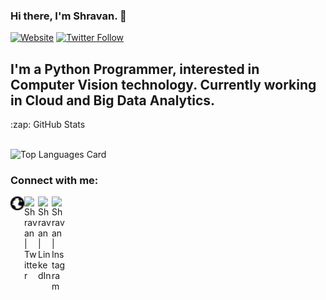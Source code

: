 ### Hi there, I'm Shravan. 👋

[![Website](https://img.shields.io/website?label=Shravan's_portfolio&style=for-the-badge&url=https://shravan17.tech/)](https://shravan17.tech/)
[![Twitter Follow](https://img.shields.io/twitter/follow/Shravan1711?color=1DA1F2&logo=twitter&style=for-the-badge)](https://twitter.com/intent/follow?original_referer=https%3A%2F%2Fgithub.com%2FShravan1711&screen_name=Shravan1711)

## I'm a Python Programmer, interested in Computer Vision technology. Currently working in Cloud and Big Data Analytics.


<summary>:zap: GitHub Stats</summary>
<br />

![Top Languages Card](https://github-readme-stats.vercel.app/api/top-langs/?username=shravan1799&layout=compact)

### Connect with me:

[<img align="left" alt="Shravan" width="22px" src="https://raw.githubusercontent.com/iconic/open-iconic/master/svg/globe.svg" />][website]
[<img align="left" alt="Shravan | Twitter" width="22px" src="https://cdn.jsdelivr.net/npm/simple-icons@v3/icons/twitter.svg" />][twitter]
[<img align="left" alt="Shravan | LinkedIn" width="22px" src="https://cdn.jsdelivr.net/npm/simple-icons@v3/icons/linkedin.svg" />][linkedin]
[<img align="left" alt="Shravan | Instagram" width="22px" src="https://cdn.jsdelivr.net/npm/simple-icons@v3/icons/instagram.svg" />][instagram]

<br />
<br />

[website]: https://shravan1799.github.io/
[twitter]: https://twitter.com/Shravan1711
[instagram]: https://instagram.com/shinchan_nubs
[linkedin]: https://www.linkedin.com/in/shravan-patel-87a6021b0/
